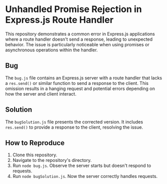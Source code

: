 # Unhandled Promise Rejection in Express.js Route Handler

This repository demonstrates a common error in Express.js applications where a route handler doesn't send a response, leading to unexpected behavior.  The issue is particularly noticeable when using promises or asynchronous operations within the handler.

## Bug
The `bug.js` file contains an Express.js server with a route handler that lacks a `res.send()` or similar function to send a response to the client. This omission results in a hanging request and potential errors depending on how the server and client interact.

## Solution
The `bugSolution.js` file presents the corrected version.  It includes `res.send()` to provide a response to the client, resolving the issue.

## How to Reproduce
1. Clone this repository.
2. Navigate to the repository's directory.
3. Run `node bug.js`.  Observe the server starts but doesn't respond to requests.
4. Run `node bugSolution.js`. Now the server correctly handles requests.